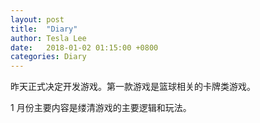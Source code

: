 ```yaml
---
layout: post
title:  "Diary"
author: Tesla Lee
date:   2018-01-02 01:15:00 +0800
categories: Diary
---
```


昨天正式决定开发游戏。第一款游戏是篮球相关的卡牌类游戏。

1 月份主要内容是缕清游戏的主要逻辑和玩法。 
